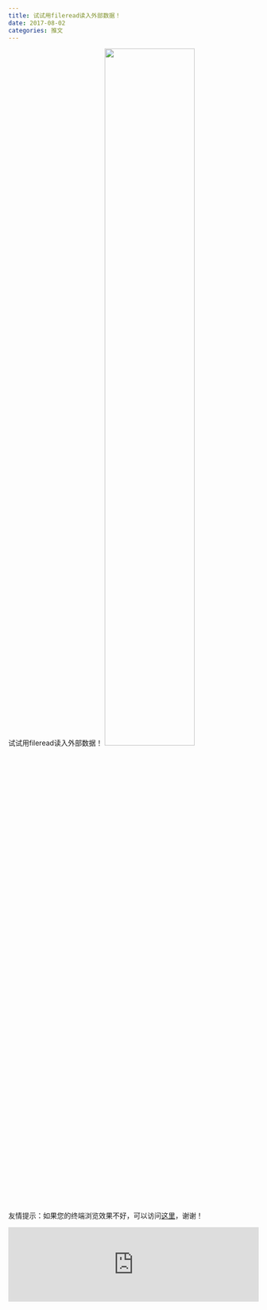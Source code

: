 ```yaml
---
title: 试试用fileread读入外部数据！
date: 2017-08-02
categories: 推文
---
```

试试用fileread读入外部数据！
<img src="http://mmbiz.qpic.cn/mmbiz_jpg/ACviaWTBFxhbIf0uyVmFX5NJ7cPChmwZMttUxBQ2czr9btTVuvgzeHpRXfw1ibicoQOPtn0WLoSjjibvJJLibXpSuiag/0?wx_fmt=jpeg" style="width: 60%; height: auto;"/><!--more-->
友情提示：如果您的终端浏览效果不好，可以访问[这里](https://stata-club.github.io/stata_article/2017-08-02.html)，谢谢！
<iframe src="https://stata-club.github.io/stata_article/2017-08-02.html" id="iframepage" frameborder="0" scrolling="no" marginheight="0" marginwidth="0" width="100%" onLoad="iFrameHeight()"></iframe>
<script type="text/javascript" language="javascript">
function iFrameHeight() {
var ifm= document.getElementById("iframepage");
var subWeb = document.frames ? document.frames["iframepage"].document : ifm.contentDocument;   
if(ifm != null && subWeb != null) {
 ifm.height = subWeb.body.scrollHeight;
} 
} 
</script> 
